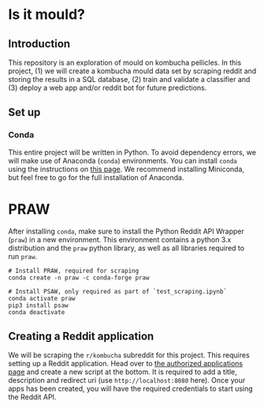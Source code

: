 # Is it mould?
## Introduction
This repository is an exploration of mould on kombucha pellicles. In this project, (1) we will create a kombucha mould data set by scraping reddit and storing the results in a SQL database, (2) train and validate a classifier and (3) deploy a web app and/or reddit bot for future predictions.

## Set up
### Conda
This entire project will be written in Python. To avoid dependency errors, we will make use of Anaconda (`conda`) environments. You can install `conda` using the instructions on [this page](https://docs.conda.io/projects/conda/en/latest/user-guide/install/index.html). We recommend installing Miniconda, but feel free to go for the full installation of Anaconda.

# PRAW
After installing `conda`, make sure to install the Python Reddit API Wrapper (`praw`) in a new environment. This environment contains a python 3.x distribution and the `praw` python library, as well as all libraries required to run `praw`.

```
# Install PRAW, required for scraping
conda create -n praw -c conda-forge praw

# Install PSAW, only required as part of `test_scraping.ipynb`
conda activate praw
pip3 install psaw
conda deactivate
```

## Creating a Reddit application
We will be scraping the `r/kombucha` subreddit for this project. This requires setting up a Reddit application. Head over to [the authorized applications page](https://www.reddit.com/prefs/apps) and create a new script at the bottom. It is required to add a title, description and redirect uri (use `http://localhost:8080` here). Once your apps has been created, you will have the required credentials to start using the Reddit API.